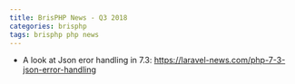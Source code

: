 ```yaml
---
title: BrisPHP News - Q3 2018
categories: brisphp
tags: brisphp php news
---
```


- A look at Json eror handling in 7.3: <https://laravel-news.com/php-7-3-json-error-handling>
